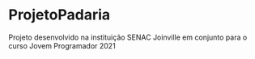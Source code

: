 # ProjetoPadaria
Projeto desenvolvido na instituição SENAC Joinville em conjunto para o curso Jovem Programador 2021
